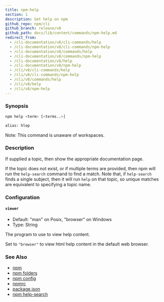 ```yaml
---
title: npm-help
section: 1
description: Get help on npm
github_repo: npm/cli
github_branch: release/v8
github_path: docs/lib/content/commands/npm-help.md
redirect_from:
  - /cli-documentation/v8/cli-commands/help
  - /cli-documentation/v8/cli-commands/npm-help
  - /cli-documentation/v8/commands/help
  - /cli-documentation/v8/commands/npm-help
  - /cli-documentation/v8/help
  - /cli-documentation/v8/npm-help
  - /cli/v8/cli-commands/help
  - /cli/v8/cli-commands/npm-help
  - /cli/v8/commands/help
  - /cli/v8/help
  - /cli/v8/npm-help
---
```


### Synopsis

```bash
npm help <term> [<terms..>]

alias: hlep
```

Note: This command is unaware of workspaces.

### Description

If supplied a topic, then show the appropriate documentation page.

If the topic does not exist, or if multiple terms are provided, then npm
will run the `help-search` command to find a match.  Note that, if
`help-search` finds a single subject, then it will run `help` on that
topic, so unique matches are equivalent to specifying a topic name.

### Configuration

#### `viewer`

* Default: "man" on Posix, "browser" on Windows
* Type: String

The program to use to view help content.

Set to `"browser"` to view html help content in the default web browser.

### See Also

* [npm](/cli/v8/commands/npm)
* [npm folders](/cli/v8/configuring-npm/folders)
* [npm config](/cli/v8/commands/npm-config)
* [npmrc](/cli/v8/configuring-npm/npmrc)
* [package.json](/cli/v8/configuring-npm/package-json)
* [npm help-search](/cli/v8/commands/npm-help-search)
